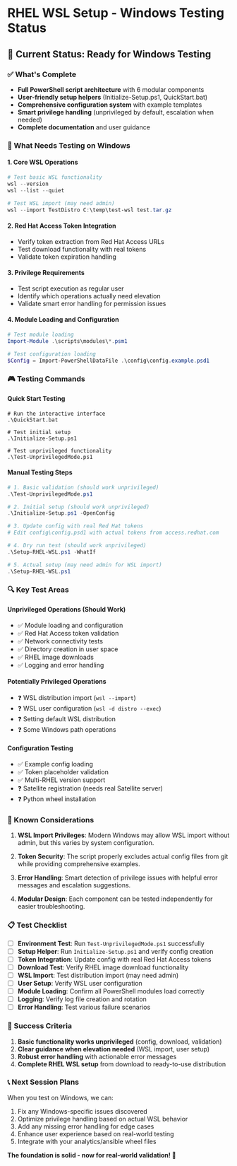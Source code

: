 # RHEL WSL Setup - Windows Testing Status

## 🎯 Current Status: Ready for Windows Testing

### ✅ What's Complete
- **Full PowerShell script architecture** with 6 modular components
- **User-friendly setup helpers** (Initialize-Setup.ps1, QuickStart.bat)
- **Comprehensive configuration system** with example templates
- **Smart privilege handling** (unprivileged by default, escalation when needed)
- **Complete documentation** and user guidance

### 🚧 What Needs Testing on Windows

#### 1. **Core WSL Operations**
```powershell
# Test basic WSL functionality
wsl --version
wsl --list --quiet

# Test WSL import (may need admin)
wsl --import TestDistro C:\temp\test-wsl test.tar.gz
```

#### 2. **Red Hat Access Token Integration**
- Verify token extraction from Red Hat Access URLs
- Test download functionality with real tokens
- Validate token expiration handling

#### 3. **Privilege Requirements**
- Test script execution as regular user
- Identify which operations actually need elevation
- Validate smart error handling for permission issues

#### 4. **Module Loading and Configuration**
```powershell
# Test module loading
Import-Module .\scripts\modules\*.psm1

# Test configuration loading
$Config = Import-PowerShellDataFile .\config\config.example.psd1
```

### 🎮 Testing Commands

#### **Quick Start Testing**
```batch
# Run the interactive interface
.\QuickStart.bat

# Test initial setup
.\Initialize-Setup.ps1

# Test unprivileged functionality
.\Test-UnprivilegedMode.ps1
```

#### **Manual Testing Steps**
```powershell
# 1. Basic validation (should work unprivileged)
.\Test-UnprivilegedMode.ps1

# 2. Initial setup (should work unprivileged)
.\Initialize-Setup.ps1 -OpenConfig

# 3. Update config with real Red Hat tokens
# Edit config\config.psd1 with actual tokens from access.redhat.com

# 4. Dry run test (should work unprivileged)
.\Setup-RHEL-WSL.ps1 -WhatIf

# 5. Actual setup (may need admin for WSL import)
.\Setup-RHEL-WSL.ps1
```

### 🔍 Key Test Areas

#### **Unprivileged Operations (Should Work)**
- ✅ Module loading and configuration
- ✅ Red Hat Access token validation
- ✅ Network connectivity tests
- ✅ Directory creation in user space
- ✅ RHEL image downloads
- ✅ Logging and error handling

#### **Potentially Privileged Operations**
- ❓ WSL distribution import (`wsl --import`)
- ❓ WSL user configuration (`wsl -d distro --exec`)
- ❓ Setting default WSL distribution
- ❓ Some Windows path operations

#### **Configuration Testing**
- ✅ Example config loading
- ✅ Token placeholder validation
- ✅ Multi-RHEL version support
- ❓ Satellite registration (needs real Satellite server)
- ❓ Python wheel installation

### 🚨 Known Considerations

1. **WSL Import Privileges**: Modern Windows may allow WSL import without admin, but this varies by system configuration.

2. **Token Security**: The script properly excludes actual config files from git while providing comprehensive examples.

3. **Error Handling**: Smart detection of privilege issues with helpful error messages and escalation suggestions.

4. **Modular Design**: Each component can be tested independently for easier troubleshooting.

### 📋 Test Checklist

- [ ] **Environment Test**: Run `Test-UnprivilegedMode.ps1` successfully
- [ ] **Setup Helper**: Run `Initialize-Setup.ps1` and verify config creation
- [ ] **Token Integration**: Update config with real Red Hat Access tokens
- [ ] **Download Test**: Verify RHEL image download functionality
- [ ] **WSL Import**: Test distribution import (may need admin)
- [ ] **User Setup**: Verify WSL user configuration
- [ ] **Module Loading**: Confirm all PowerShell modules load correctly
- [ ] **Logging**: Verify log file creation and rotation
- [ ] **Error Handling**: Test various failure scenarios

### 🎯 Success Criteria

1. **Basic functionality works unprivileged** (config, download, validation)
2. **Clear guidance when elevation needed** (WSL import, user setup)
3. **Robust error handling** with actionable error messages
4. **Complete RHEL WSL setup** from download to ready-to-use distribution

### 📞 Next Session Plans

When you test on Windows, we can:
1. Fix any Windows-specific issues discovered
2. Optimize privilege handling based on actual WSL behavior
3. Add any missing error handling for edge cases
4. Enhance user experience based on real-world testing
5. Integrate with your analytics/ansible wheel files

**The foundation is solid - now for real-world validation! 🚀**
